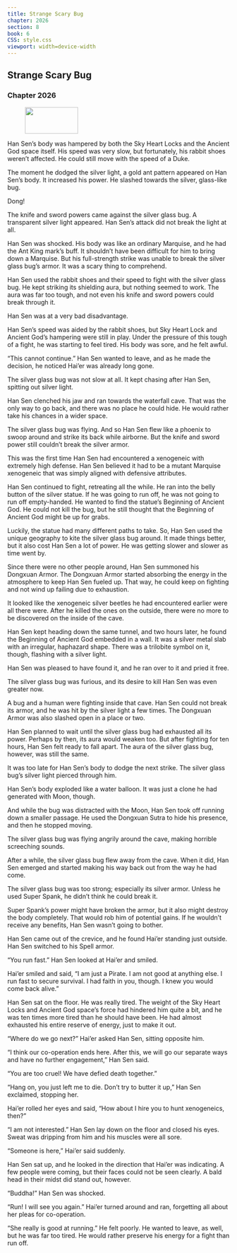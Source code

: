 ```yaml
---
title: Strange Scary Bug
chapter: 2026
section: 8
book: 6
CSS: style.css
viewport: width=device-width
---
```


## Strange Scary Bug

### Chapter 2026

<figure>
	<img src="../Images/gem.gif" alt="" id="gem" width="120" height="60" />
</figure>

Han Sen’s body was hampered by both the Sky Heart Locks and the Ancient God space itself. His speed was very slow, but fortunately, his rabbit shoes weren’t affected. He could still move with the speed of a Duke.

The moment he dodged the silver light, a gold ant pattern appeared on Han Sen’s body. It increased his power. He slashed towards the silver, glass-like bug.

Dong!

The knife and sword powers came against the silver glass bug. A transparent silver light appeared. Han Sen’s attack did not break the light at all.

Han Sen was shocked. His body was like an ordinary Marquise, and he had the Ant King mark’s buff. It shouldn’t have been difficult for him to bring down a Marquise. But his full-strength strike was unable to break the silver glass bug’s armor. It was a scary thing to comprehend.

Han Sen used the rabbit shoes and their speed to fight with the silver glass bug. He kept striking its shielding aura, but nothing seemed to work. The aura was far too tough, and not even his knife and sword powers could break through it.

Han Sen was at a very bad disadvantage.

Han Sen’s speed was aided by the rabbit shoes, but Sky Heart Lock and Ancient God’s hampering were still in play. Under the pressure of this tough of a fight, he was starting to feel tired. His body was sore, and he felt awful.

“This cannot continue.” Han Sen wanted to leave, and as he made the decision, he noticed Hai’er was already long gone.

The silver glass bug was not slow at all. It kept chasing after Han Sen, spitting out silver light.

Han Sen clenched his jaw and ran towards the waterfall cave. That was the only way to go back, and there was no place he could hide. He would rather take his chances in a wider space.

The silver glass bug was flying. And so Han Sen flew like a phoenix to swoop around and strike its back while airborne. But the knife and sword power still couldn’t break the silver armor.

This was the first time Han Sen had encountered a xenogeneic with extremely high defense. Han Sen believed it had to be a mutant Marquise xenogeneic that was simply aligned with defensive attributes.

Han Sen continued to fight, retreating all the while. He ran into the belly button of the silver statue. If he was going to run off, he was not going to run off empty-handed. He wanted to find the statue’s Beginning of Ancient God. He could not kill the bug, but he still thought that the Beginning of Ancient God might be up for grabs.

Luckily, the statue had many different paths to take. So, Han Sen used the unique geography to kite the silver glass bug around. It made things better, but it also cost Han Sen a lot of power. He was getting slower and slower as time went by.

Since there were no other people around, Han Sen summoned his Dongxuan Armor. The Dongxuan Armor started absorbing the energy in the atmosphere to keep Han Sen fueled up. That way, he could keep on fighting and not wind up failing due to exhaustion.

It looked like the xenogeneic silver beetles he had encountered earlier were all there were. After he killed the ones on the outside, there were no more to be discovered on the inside of the cave.

Han Sen kept heading down the same tunnel, and two hours later, he found the Beginning of Ancient God embedded in a wall. It was a silver metal slab with an irregular, haphazard shape. There was a trilobite symbol on it, though, flashing with a silver light.

Han Sen was pleased to have found it, and he ran over to it and pried it free.

The silver glass bug was furious, and its desire to kill Han Sen was even greater now.

A bug and a human were fighting inside that cave. Han Sen could not break its armor, and he was hit by the silver light a few times. The Dongxuan Armor was also slashed open in a place or two.

Han Sen planned to wait until the silver glass bug had exhausted all its power. Perhaps by then, its aura would weaken too. But after fighting for ten hours, Han Sen felt ready to fall apart. The aura of the silver glass bug, however, was still the same.

It was too late for Han Sen’s body to dodge the next strike. The silver glass bug’s silver light pierced through him.

Han Sen’s body exploded like a water balloon. It was just a clone he had generated with Moon, though.

And while the bug was distracted with the Moon, Han Sen took off running down a smaller passage. He used the Dongxuan Sutra to hide his presence, and then he stopped moving.

The silver glass bug was flying angrily around the cave, making horrible screeching sounds.

After a while, the silver glass bug flew away from the cave. When it did, Han Sen emerged and started making his way back out from the way he had come.

The silver glass bug was too strong; especially its silver armor. Unless he used Super Spank, he didn’t think he could break it.

Super Spank’s power might have broken the armor, but it also might destroy the body completely. That would rob him of potential gains. If he wouldn’t receive any benefits, Han Sen wasn’t going to bother.

Han Sen came out of the crevice, and he found Hai’er standing just outside. Han Sen switched to his Spell armor.

“You run fast.” Han Sen looked at Hai’er and smiled.

Hai’er smiled and said, “I am just a Pirate. I am not good at anything else. I run fast to secure survival. I had faith in you, though. I knew you would come back alive.”

Han Sen sat on the floor. He was really tired. The weight of the Sky Heart Locks and Ancient God space’s force had hindered him quite a bit, and he was ten times more tired than he should have been. He had almost exhausted his entire reserve of energy, just to make it out.

“Where do we go next?” Hai’er asked Han Sen, sitting opposite him.

“I think our co-operation ends here. After this, we will go our separate ways and have no further engagement,” Han Sen said.

“You are too cruel! We have defied death together.”

“Hang on, you just left me to die. Don’t try to butter it up,” Han Sen exclaimed, stopping her.

Hai’er rolled her eyes and said, “How about I hire you to hunt xenogeneics, then?”

“I am not interested.” Han Sen lay down on the floor and closed his eyes. Sweat was dripping from him and his muscles were all sore.

“Someone is here,” Hai’er said suddenly.

Han Sen sat up, and he looked in the direction that Hai’er was indicating. A few people were coming, but their faces could not be seen clearly. A bald head in their midst did stand out, however.

“Buddha!” Han Sen was shocked.

“Run! I will see you again.” Hai’er turned around and ran, forgetting all about her pleas for co-operation.

“She really is good at running.” He felt poorly. He wanted to leave, as well, but he was far too tired. He would rather preserve his energy for a fight than run off.